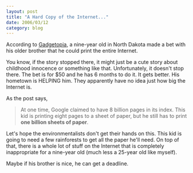 ```yaml
---
layout: post
title: "A Hard Copy of the Internet..."
date: 2006/03/12
category: blog
---
```


According to [Gadgetopia](http://www.gadgetopia.com/post/5110), a 
nine-year old in North Dakota made a bet with his older brother that he could 
print the entire Internet.

You know, if the story stopped there, it might just be a cute story about 
childhood innocence or something like that. Unfortunately, it doesn't stop 
there. The bet is for $50 and he has 6 months to do it. It gets better. His 
hometown is HELPING him. They apparently have no idea just how big the Internet 
is.

As the post says, 

> At one time, Google claimed to have 8 billion pages in its index. 
> This kid is printing eight pages to a sheet of paper, but he still has to 
> print **one billion sheets of paper**.

Let's hope the environmentalists don't get their hands on this. This kid is 
going to need a few rainforests to get all the paper he'll need. On top of that, 
there is a whole lot of stuff on the Internet that is completely inappropriate 
for a nine-year old (much less a 25-year old like myself).

Maybe if his brother is nice, he can get a deadline.


